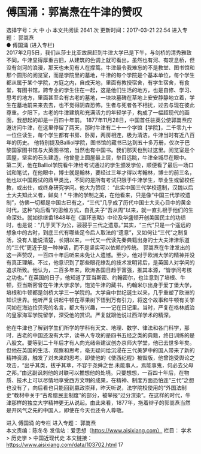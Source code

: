 # 傅国涌：郭嵩焘在牛津的赞叹

选择字号：大 中 小   本文共阅读 2641 次 更新时间：2017-03-21 22:54
进入专题： 郭嵩焘  
● 傅国涌 (进入专栏)  
2017年2月5日，我们从莎士比亚故居赶到牛津大学已是下午，与剑桥的清秀雅致不同，牛津显得厚重古旧，从建筑的色调上就可看出，虽然也有河、有叹息桥，但没有剑河的浪漫，那天也未见有人在撑篙。牛津最令我难忘的不是教堂、图书馆和那个圆形的阅览室，而是学院里的墓地，牛津的每个学院是个基本单位，每个学生都从属于某个学院，方庭之内，自成天地，里面有教授宿舍，有学生宿舍，有食堂，有图书馆，跨专业的学生住在一起，这是他们生活的地方，也是自修、学习、思考的地方，里面甚至会有古老的墓地，一块块墓碑在草地上安安静静地立着，学生在墓地前来来去去，也不觉得阴森恐怖，生者与死者各不相扰，过去与现在彼此尊重。夕阳下，古老的牛津建筑和充满活力的年轻学子，构成了一幅超现代的画面，我想起的却是一百四十年前。
1877年11月28日，中国首任驻英公使郭嵩焘应邀访问牛津，在这里停留了两天，那时牛津有二十一个学馆【学院】，二千零九十一位住读生，每个学生都有书房、卧房，两房相连，极为清洁。牛津当时有近八百年的历史。
他特别提及Balliol学院，图书馆的藏书已达到五十多万册，仅次于巴黎国家图书馆与大英图书馆，当然也有中国书。我们那天也到过这里。阅览室是个圆屋，坚实的石头建造，他曾登上圆屋最上层，举目远眺，牛津全城尽在眼中。
第二天，他在Balliol学院看牛津给考试通过的学生颁发学位，顺便看了最后一场口试和笔试，在他眼中，博士就是翰林，要经过三年才得以考翰林，博士的前三名，他也以中国殿试的鼎甲类比，不同的是所有考试只限于牛津学生，毕业生或留校任教，或出仕，或终身研究学问。他大为赞叹：
“此实中国三代学校遗制，汉魏以后士大夫知此义者，鲜矣！”
牛津的学制之美，在他看来，只是像“中国三代学校遗制”，仿佛一切都是中国古已有之，“三代”几乎成了历代中国士大夫心目中的黄金时代，这种“向后看”的思维方式，自孔夫子“吾从周”以来，就一直扎根于他们的生命深处。就如徐继畬1848年在《瀛环志略》中论及华盛顿开创美国民主的功绩时，也是说：“几于天下为公，骎骎乎三代之遗意。”其实，“三代”只是一个遥远的想象中的古时，到底三代有哪些足令后人取法的“遗意”，又如何让“三代”之制复活，没有人能说清楚，长期以来，一代又一代读先秦典籍出身的士大夫津津乐道的“三代”更近于是一种神话，而不是坚实可以依赖的传统。
郭嵩焘在牛津发出的这一声赞叹，一百四十年后听来未免让人遗憾。至少，他对于欧洲大学的精神并没有真正理解。不过，他意识到了那些眼花缭乱的技术发明背后，是英国人对学问的追求所致。他认为，二百多年来，欧洲各国日趋于富强，推其本源，“皆学问考核之功也。”
在英国的日子，他知道了亚当斯密、约翰密尔，也注意到了培根、牛顿，亚当斯密曾在牛津大学求学，饱览牛津的藏书，约翰米尔出身于爱丁堡大学，培根和牛顿都是剑桥大学三一学院的。大学自中世纪诞生以来，几乎重塑了欧洲的知识世界。他听严复讲起牛顿在苹果树下悟到万有引力，将这个故事和牛顿有关学问如在海边捡贝壳的名言，都大有兴趣，一一记在日记里。当时，严复在格林威治的皇家海军学院留学，深受他的赏识。严复就跟他说过西洋学术的精深。

他在牛津也了解到学生们所学的学科有天文、地理、数学、律法和各门科学，那时，古老的中国还没有大学，读书人专攻的是四书五经之类的典籍，终日训练的是八股文。要等到二十年后才有人向光绪帝建议创办京师大学堂，他已去世多年矣。但他在英国的生活、观察和思考，毫无疑问给沉浸在三代美梦中的国人带来了新的精神资源，触发了对未来的思考。即使他的《使西纪程》被毁版，他曾饱受舆论之攻击，“出乎其类，拔乎其萃，不容于尧舜之世.未能事人，焉能事鬼，何必去父母之邦。”由这副讽刺他的对联可以推想他的处境。只要想想，一百四十年后，在物质、技术上可以尽情地享受西方文明的成果，在精神、制度方面恐怕连“三代”之想也没有了，向后看也只能回到嬴政崇拜，昨天听说，法学院校使用的“外国法制史”教材中关于“古希腊民主制度”的部分，被举报“过分渲染”。在这样的时代，牛津那样的独立大学精神更无从说起。由此来看，1877年，拖着辫子的郭嵩焘当然是开风气之先的中国人，即使在今天也还令人尊敬。


进入 傅国涌 的专栏     进入专题： 郭嵩焘  
本文责编：陈冬冬
发信站：爱思想（https://www.aisixiang.com）
栏目： 学术 > 历史学 > 中国近现代史
本文链接：https://www.aisixiang.com/data/103702.html
17